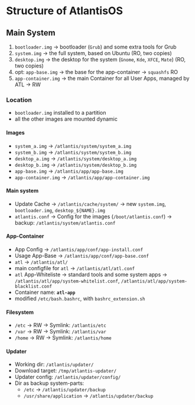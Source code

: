 # Structure of AtlantisOS
## Main System
1. `bootloader.img` → bootloader (`Grub`) and some extra tools for Grub
2. `system.img` → the full system, based on Ubuntu (RO, two copies)
3. `desktop.img` → the desktop for the system (`Gnome`, `Kde`, `XFCE`, `Mate`) (RO, two copies)
4. opt: `app-base.img` → the base for the app-container → `squashfs` RO
5. `app-container.img` → the main Container for all User Apps, managed by ATL → RW

### Location
- `bootloader.img` installed to a partition
- all the other images are mounted dynamic

#### Images

- `system_a.img` → `/atlantis/system/system_a.img`
- `system_b.img` → `/atlantis/system/system_b.img`
- `desktop_a.img` → `/atlantis/system/desktop_a.img`
- `desktop_b.img` → `/atlantis/system/desktop_b.img`
- `app-base.img` → `/atlantis/app/app-base.img`
- `app-container.img` → `/atlantis/app/app-container.img`

#### Main system
- Update Cache → `/atlantis/cache/system/` → new `system.img`, `bootloader.img`, `desktop_${NAME}.img`
- `atlantis.conf` → Config for the images (`/boot/atlantis.conf`) → backup: `/atlantis/system/atlantis.conf`

#### App-Container
- App Config → `/atlantis/app/conf/app-install.conf`
- Usage App-Base → `/atlantis/app/conf/app-base.conf`
- `atl` → `/atlantis/atl/`
- main configfile for `atl` → `/atlantis/atl/atl.conf`
- `atl` App-Whiteliste → standard tools and some system apps → `/atlantis/atl/app/system-whitelist.conf`, `/atlantis/atl/app/system-blacklist.conf`
- Container name: **`atl-app`**
- modified `/etc/bash.bashrc`, with `bashrc_extension.sh`

#### Filesystem
- `/etc` → RW → Symlink: `/atlantis/etc`
- `/var` → RW → Symlink: `/atlantis/var`
- `/home` → RW → Symlink: `/atlantis/home`

#### Updater 
- Working dir: `/atlantis/updater/`
- Download target: `/tmp/atlantis-updater/`
- Updater config: `/atlantis/updater/config/`
- Dir as backup system-parts: 
    * `/etc` → `/atlantis/updater/backup`
    * `/usr/share/application` → `/atlantis/updater/backup`
 
